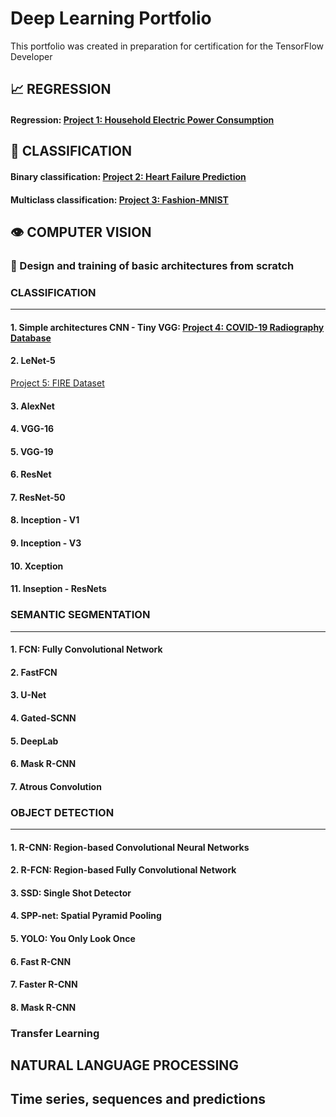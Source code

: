 # Deep Learning Portfolio
This portfolio was created in preparation for certification for the TensorFlow Developer


## 📈 REGRESSION

#### Regression: [Project 1: Household Electric Power Consumption](https://github.com/rttrif/TrifonovRS.Deep_Learning_Portfolio.github.io/tree/main/Project%201:%20Household%20Electric%20Power%20Consumption)

## 🧩 CLASSIFICATION


#### Binary classification: [Project 2: Heart Failure Prediction](https://github.com/rttrif/TrifonovRS.Deep_Learning_Portfolio.github.io/tree/main/Project%202:%20Heart%20Failure%20Prediction)

#### Multiclass classification: [Project 3: Fashion-MNIST](https://github.com/rttrif/TrifonovRS.Deep_Learning_Portfolio.github.io/tree/main/Project%203:%20Fashion-MNIST)


## 👁️ COMPUTER VISION

### 🧬 Design and training of basic architectures from scratch


### CLASSIFICATION
----

#### 1. Simple architectures CNN - Tiny VGG: [Project 4: COVID-19 Radiography Database](https://github.com/rttrif/TrifonovRS.Deep_Learning_Portfolio.github.io/tree/main/Project%204:%20COVID-19%20Radiography%20Database)

#### 2. LeNet-5

[Project 5: FIRE Dataset](https://github.com/rttrif/TrifonovRS.Deep_Learning_Portfolio.github.io/tree/main/Project%205:%20FIRE%20Dataset)

#### 3. AlexNet

#### 4. VGG-16

#### 5. VGG-19

#### 6. ResNet

#### 7. ResNet-50

#### 8. Inception - V1

#### 9. Inception - V3

#### 10. Xception

#### 11. Inseption - ResNets


### SEMANTIC SEGMENTATION
----

#### 1. FCN: Fully Convolutional Network 

#### 2. FastFCN

#### 3. U-Net

#### 4. Gated-SCNN

#### 5. DeepLab

#### 6. Mask R-CNN

#### 7. Atrous Convolution

### OBJECT DETECTION
----

#### 1. R-CNN: Region-based Convolutional Neural Networks 

#### 2. R-FCN: Region-based Fully Convolutional Network

#### 3. SSD: Single Shot Detector

#### 4. SPP-net: Spatial Pyramid Pooling

#### 5. YOLO: You Only Look Once

#### 6. Fast R-CNN

#### 7. Faster R-CNN

#### 8. Mask R-CNN


### Transfer Learning


##  NATURAL LANGUAGE PROCESSING

## Time series, sequences and predictions
